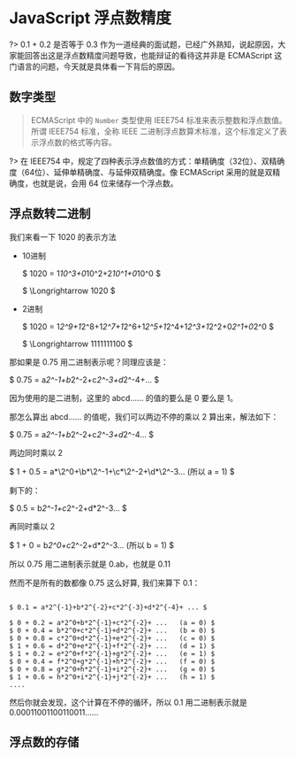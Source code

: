 # JavaScript 浮点数精度

?> 0.1 + 0.2 是否等于 0.3 作为一道经典的面试题，已经广外熟知，说起原因，大家能回答出这是浮点数精度问题导致，也能辩证的看待这并非是 ECMAScript 这门语言的问题，今天就是具体看一下背后的原因。

## 数字类型

> ECMAScript 中的 `Number` 类型使用 IEEE754 标准来表示整数和浮点数值。所谓 IEEE754 标准，全称 IEEE 二进制浮点数算术标准，这个标准定义了表示浮点数的格式等内容。

?> 在 IEEE754 中，规定了四种表示浮点数值的方式：单精确度（32位）、双精确度（64位）、延伸单精确度、与延伸双精确度。像 ECMAScript 采用的就是双精确度，也就是说，会用 64 位来储存一个浮点数。

## 浮点数转二进制

我们来看一下 1020 的表示方法

- 10进制

  $ 1020 = 1*10^3+0*10^2+2*10^1+0*10^0 $

  $ \Longrightarrow 1020 $

- 2进制

  $ 1020 = 1*2^9+1*2^8+1*2^7+1*2^6+1*2^5+1*2^4+1*2^3+1*2^2+0*2^1+0*2^0 $

  $ \Longrightarrow 1111111100 $

那如果是 0.75 用二进制表示呢？同理应该是：

$ 0.75 = a*2^-1+b*2^-2+c*2^-3+d*2^-4+... $

因为使用的是二进制，这里的 abcd…… 的值的要么是 0 要么是 1。

那怎么算出 abcd…… 的值呢，我们可以两边不停的乘以 2 算出来，解法如下：

$ 0.75 = a*2^-1+b*2^-2+c*2^-3+d*2^-4... $

两边同时乘以 2

$ 1 + 0.5 = a\*\2^0\+\b\*\2^-1\+\c\*\2^-2\+\d\*\2^-3... (所以 a = 1) $

剩下的：

$ 0.5 = b*2^-1+c*2^-2+d*2^-3... $

再同时乘以 2

$ 1 + 0 = b*2^0+c*2^-2+d*2^-3... (所以 b = 1) $

所以 0.75 用二进制表示就是 0.ab，也就是 0.11

然而不是所有的数都像 0.75 这么好算, 我们来算下 0.1：

``` 

$ 0.1 = a*2^{-1}+b*2^{-2}+c*2^{-3}+d*2^{-4}+ ... $  

$ 0 + 0.2 = a*2^0+b*2^{-1}+c*2^{-2}+ ...   (a = 0) $  
$ 0 + 0.4 = b*2^0+c*2^{-1}+d*2^{-2}+ ...   (b = 0) $  
$ 0 + 0.8 = c*2^0+d*2^{-1}+e*2^{-2}+ ...   (c = 0) $  
$ 1 + 0.6 = d*2^0+e*2^{-1}+f*2^{-2}+ ...   (d = 1) $  
$ 1 + 0.2 = e*2^0+f*2^{-1}+g*2^{-2}+ ...   (e = 1) $  
$ 0 + 0.4 = f*2^0+g*2^{-1}+h*2^{-2}+ ...   (f = 0) $  
$ 0 + 0.8 = g*2^0+h*2^{-1}+i*2^{-2}+ ...   (g = 0) $  
$ 1 + 0.6 = h*2^0+i*2^{-1}+j*2^{-2}+ ...   (h = 1) $  
....

```

然后你就会发现，这个计算在不停的循环，所以 0.1 用二进制表示就是 0.00011001100110011……

## 浮点数的存储



